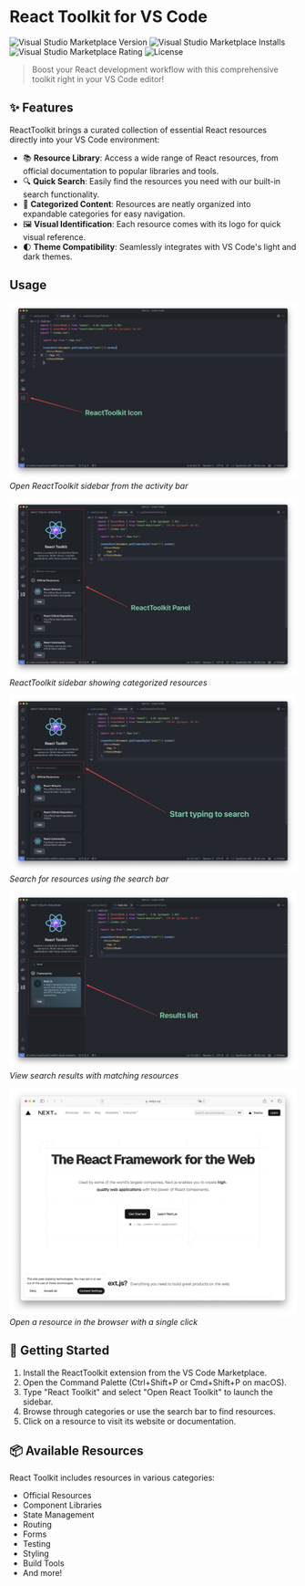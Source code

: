 # React Toolkit for VS Code

![Visual Studio Marketplace Version](https://img.shields.io/visual-studio-marketplace/v/YourPublisherName.react-toolkit)
![Visual Studio Marketplace Installs](https://img.shields.io/visual-studio-marketplace/i/YourPublisherName.react-toolkit)
![Visual Studio Marketplace Rating](https://img.shields.io/visual-studio-marketplace/r/YourPublisherName.react-toolkit)
![License](https://img.shields.io/badge/license-MIT-blue.svg)

> Boost your React development workflow with this comprehensive toolkit right in your VS Code editor!

## ✨ Features

ReactToolkit brings a curated collection of essential React resources directly into your VS Code environment:

- 📚 **Resource Library**: Access a wide range of React resources, from official documentation to popular libraries and tools.
- 🔍 **Quick Search**: Easily find the resources you need with our built-in search functionality.
- 📂 **Categorized Content**: Resources are neatly organized into expandable categories for easy navigation.
- 🖼️ **Visual Identification**: Each resource comes with its logo for quick visual reference.
- 🌓 **Theme Compatibility**: Seamlessly integrates with VS Code's light and dark themes.

## Usage

![ReactToolkit sidebar](media/readme/entry-point.png)
_Open ReactToolkit sidebar from the activity bar_

![ReactToolkit Overview](media/readme/overview.png)
_ReactToolkit sidebar showing categorized resources_

![ReactToolkit search](media/readme/search.png)
_Search for resources using the search bar_

![ReactToolkit search results](media/readme/search-results.png)
_View search results with matching resources_

![ReactToolkit open resource](media/readme/open-resource.png)
_Open a resource in the browser with a single click_

## 🚀 Getting Started

1. Install the ReactToolkit extension from the VS Code Marketplace.
2. Open the Command Palette (Ctrl+Shift+P or Cmd+Shift+P on macOS).
3. Type "React Toolkit" and select "Open React Toolkit" to launch the sidebar.
4. Browse through categories or use the search bar to find resources.
5. Click on a resource to visit its website or documentation.

## 📦 Available Resources

React Toolkit includes resources in various categories:

- Official Resources
- Component Libraries
- State Management
- Routing
- Forms
- Testing
- Styling
- Build Tools
- And more!
